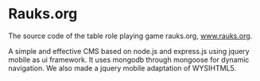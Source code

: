Rauks.org
=========
The source code of the table role playing game rauks.org, www.rauks.org.

A simple and effective CMS based on node.js and express.js using jquery mobile as ui framework.
It uses mongodb through mongoose for dynamic navigation.
We also made a jquery mobile adaptation of WYSIHTML5.